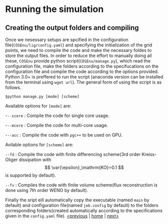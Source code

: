 # Running the simulation

## Creating the output folders and compiling

Once we nesessary setups are spcified in the configuration file(`COSEnu/lig/config.yaml`) and specifying the initialization of the grid points, we need to compile the code and make the necessary foldes to store the output files. In order to reduce the effort to manually doing all these, `COSEnu` provide python script(`COSEnu/manage.py`), which read the configuration file, make the folders according to the specifucations on the configuration file and compile the code according to the options provided. Python 3.0+ is preffered to run the script (anaconda version can be installed from the terminal using `wget url`). The general form of using the script is as follows. 

`$python manage.py [mode] [scheme]`

Available options for `[mode]` are:

-`--score` : Compile the code for single core usage.

-`--mcore` : Compile the code for multi-core usage.

-`--acc` : Compile the code with `pgc++` to be used on GPU.

Avilable options for `[scheme]` are: 

`--fd` : Compile the code with finite differencing scheme(3rd order Kreiss-Oliger dissipation with $$ \var{\epsilon}_\mathrm{KO}=0.1 $$ is supported by default).

`--fv` : Compiles the code with finite volume scheme(flux reconstruction is done using 7th order WENO by default).

Finally the sript eill automatically copy the executable (named `main` by default) and configuration file(named `job.config` by default) to the folders corresponding folders(created automatically according to the specifications given in the `config.yaml` file). 
[<previous](usage.md)  &#124;  [home](index.md)  &#124;  [next>]() 